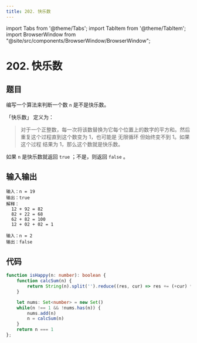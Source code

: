```yaml
---
title: 202. 快乐数
---
```


import Tabs from '@theme/Tabs';
import TabItem from '@theme/TabItem';
import BrowserWindow from "@site/src/components/BrowserWindow/BrowserWindow";

# 202. 快乐数

## 题目

<BrowserWindow url='https://leetcode-cn.com/problems/happy-number/'>

  编写一个算法来判断一个数 `n` 是不是快乐数。

  「快乐数」 定义为：

  > 对于一个正整数，每一次将该数替换为它每个位置上的数字的平方和。然后重复这个过程直到这个数变为 1，也可能是 无限循环 但始终变不到 1。如果这个过程 结果为 1，那么这个数就是快乐数。

  如果 `n` 是快乐数就返回 `true` ；不是，则返回 `false` 。

</BrowserWindow>

## 输入输出

<Tabs groupId="solutions">
  <TabItem value="example1" label="示例1">

    输入：n = 19
    输出：true
    解释：
      12 + 92 = 82
      82 + 22 = 68
      62 + 82 = 100
      12 + 02 + 02 = 1

  </TabItem>
  <TabItem value="example2" label="示例2">

    输入：n = 2
    输出：false

  </TabItem>
</Tabs>

## 代码

<Tabs groupId="solutions">
  <TabItem value="ts" label="TypeScript">

```ts
function isHappy(n: number): boolean {
    function calcSum(n) {
        return String(n).split('').reduce((res, cur) => res += (+cur) * (+cur), 0)
    }

    let nums: Set<number> = new Set()
    while(n !== 1 && !nums.has(n)) {
        nums.add(n)
        n = calcSum(n)
    }
    return n === 1
};
```

  </TabItem>
</Tabs>